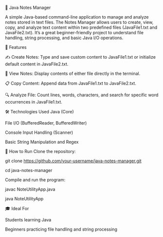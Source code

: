 📓 Java Notes Manager

A simple Java-based command-line application to manage and analyze notes stored in text files. The Notes Manager allows users to create, view, copy, and analyze text content within two predefined files (JavaFile1.txt and JavaFile2.txt). It’s a great beginner-friendly project to understand file handling, string processing, and basic Java I/O operations.

🔧 Features

✍️ Create Notes: Type and save custom content to JavaFile1.txt or initialize default content in JavaFile2.txt.

📂 View Notes: Display contents of either file directly in the terminal.

📋 Copy Content: Append data from JavaFile1.txt to JavaFile2.txt.

🔍 Analyze File: Count lines, words, characters, and search for specific word occurrences in JavaFile1.txt.

🛠️ Technologies Used
Java (Core)

File I/O (BufferedReader, BufferedWriter)

Console Input Handling (Scanner)

Basic String Manipulation and Regex

🚀 How to Run
Clone the repository:

git clone https://github.com/your-username/java-notes-manager.git

cd java-notes-manager

Compile and run the program:

javac NoteUtilityApp.java

java NoteUtilityApp

🎓 Ideal For

Students learning Java

Beginners practicing file handling and string processing

